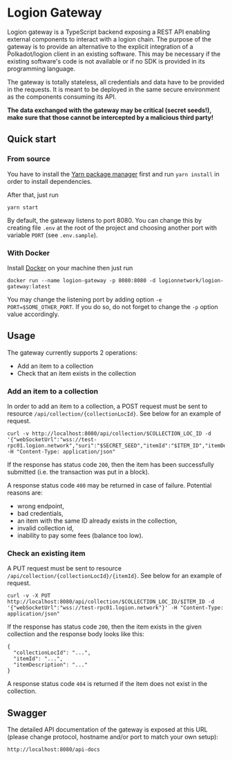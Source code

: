 # Logion Gateway

Logion gateway is a TypeScript backend exposing a REST API enabling external components to interact with a logion chain. The purpose of the gateway
is to provide an alternative to the explicit integration of a Polkadot/logion client in an existing software. This may be necessary if the existing
software's code is not available or if no SDK is provided in its programming language.

The gateway is totally stateless, all credentials and data have to be provided in the requests. It is meant to be deployed in the same secure environment
as the components consuming its API.

**The data exchanged with the gateway may be critical (secret seeds!), make sure that those cannot be intercepted by a malicious third party!**

## Quick start

### From source

You have to install the [Yarn package manager](https://yarnpkg.com/) first and run `yarn install` in order to install dependencies.

After that, just run

```
yarn start
```

By default, the gateway listens to port 8080. You can change this by creating file `.env` at the root of the project and choosing another port with
variable `PORT` (see `.env.sample`).

### With Docker

Install [Docker](https://www.docker.com/) on your machine then just run

```
docker run --name logion-gateway -p 8080:8080 -d logionnetwork/logion-gateway:latest
```

You may change the listening port by adding option `-e PORT=$SOME_OTHER_PORT`. If you do so, do not forget to change the `-p` option value accordingly.

## Usage

The gateway currently supports 2 operations:

- Add an item to a collection
- Check that an item exists in the collection

### Add an item to a collection

In order to add an item to a collection, a POST request must be sent to resource `/api/collection/{collectionLocId}`. See below for an example of request.

```
curl -v http://localhost:8080/api/collection/$COLLECTION_LOC_ID -d '{"webSocketUrl":"wss://test-rpc01.logion.network","suri":"$SECRET_SEED","itemId":"$ITEM_ID","itemDescription":"$ITEM_DESCRIPTION"}' -H "Content-Type: application/json"
```

If the response has status code `200`, then the item has been successfully submitted (i.e. the transaction was put in a block).

A response status code `400` may be returned in case of failure. Potential reasons are:

- wrong endpoint,
- bad credentials,
- an item with the same ID already exists in the collection,
- invalid collection id,
- inability to pay some fees (balance too low).

### Check an existing item

A PUT request must be sent to resource `/api/collection/{collectionLocId}/{itemId}`. See below for an example of request.

```
curl -v -X PUT http://localhost:8080/api/collection/$COLLECTION_LOC_ID/$ITEM_ID -d '{"webSocketUrl":"wss://test-rpc01.logion.network"}' -H "Content-Type: application/json"
```

If the response has status code `200`, then the item exists in the given collection and the response body looks like this:

```
{
  "collectionLocId": "...",
  "itemId": "...",
  "itemDescription": "..."
}
```

A response status code `404` is returned if the item does not exist in the collection.

## Swagger

The detailed API documentation of the gateway is exposed at this URL (please change protocol, hostname and/or port to match your own setup):

```
http://localhost:8080/api-docs
```
